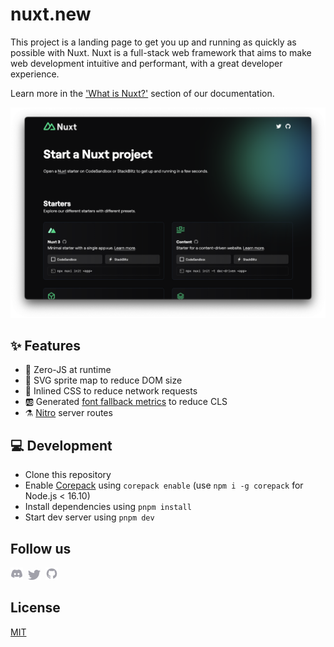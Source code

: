# nuxt.new

This project is a landing page to get you up and running as quickly as possible with Nuxt. Nuxt is a full-stack web framework that aims to make web development intuitive and performant, with a great developer experience.

Learn more in the ['What is Nuxt?'](https://nuxt.com/docs/getting-started/introduction) section of our documentation.

[![Screenshot of nuxt.new](./.github/assets/screenshot.png)](https://nuxt.new)

## ✨ Features

- 🚀 Zero-JS at runtime
- 💪 SVG sprite map to reduce DOM size
- 🎨 Inlined CSS to reduce network requests
- 🆎 Generated [font fallback metrics](https://github.com/danielroe/fontaine/) to reduce CLS
- ⚗️ [Nitro](https://nitro.unjs.io/) server routes

## 💻 Development

- Clone this repository
- Enable [Corepack](https://github.com/nodejs/corepack) using `corepack enable` (use `npm i -g corepack` for Node.js < 16.10)
- Install dependencies using `pnpm install`
- Start dev server using `pnpm dev`

## Follow us

<p valign="center">
  <a href="https://chat.nuxt.dev"><img width="20px" src="./.github/assets/discord.svg" alt="Discord"></a>&nbsp;&nbsp;<a href="https://twitter.nuxt.dev"><img width="20px" src="./.github/assets/twitter.svg" alt="Twitter"></a>&nbsp;&nbsp;<a href="https://github.nuxt.dev"><img width="20px" src="./.github/assets/github.svg" alt="GitHub"></a>
</p>

## License

[MIT](./LICENSE)
